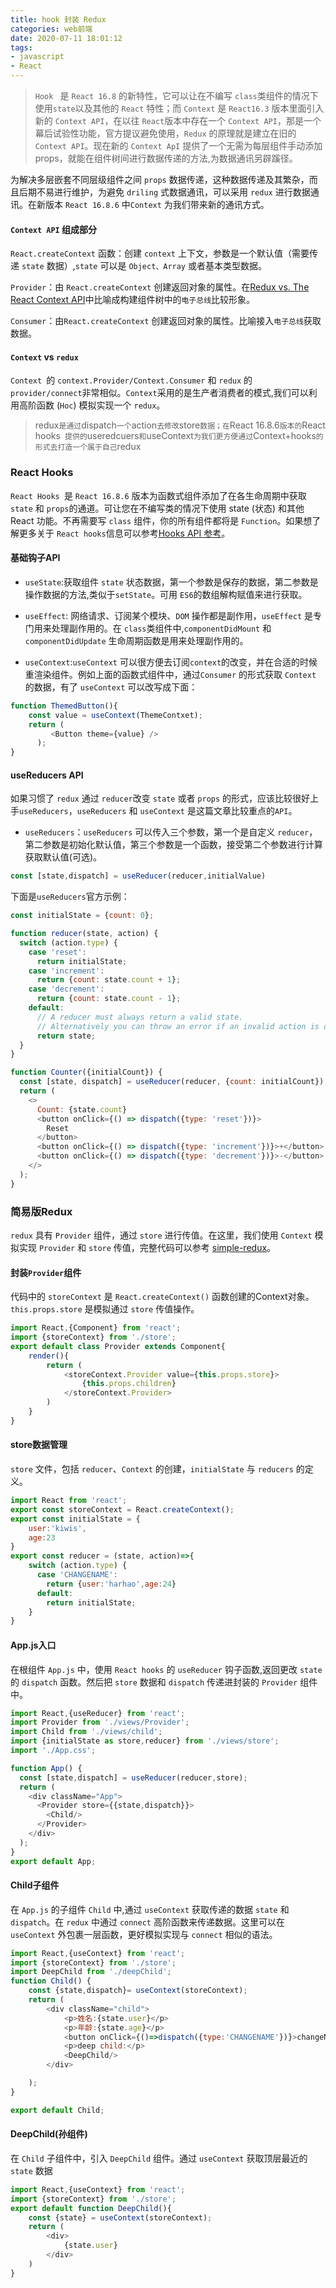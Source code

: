 ```yaml
---
title: hook 封装 Redux
categories: web前端
date: 2020-07-11 18:01:12
tags:
- javascript
- React
---
```

> `Hook ` 是 `React 16.8` 的新特性，它可以让在不编写 `class`类组件的情况下使用`state`以及其他的 `React` 特性；而 `Context` 是 `React16.3` 版本里面引入新的 `Context API`，在以往 `React`版本中存在一个 `Context API`，那是一个幕后试验性功能，官方提议避免使用，`Redux` 的原理就是建立在旧的 `Context API`。现在新的 `Context ApI` 提供了一个无需为每层组件手动添加 props，就能在组件树间进行数据传递的方法,为数据通讯另辟蹊径。

为解决多层嵌套不同层级组件之间 `props` 数据传递，这种数据传递及其繁杂，而且后期不易进行维护，为避免 `driling` 式数据通讯，可以采用 `redux` 进行数据通讯。在新版本 `React 16.8.6` 中`Context` 为我们带来新的通讯方式。

#### `Context API` 组成部分

`React.createContext` 函数：创建 `context` 上下文，参数是一个默认值（需要传递 `state` 数据）,`state`  可以是 `Object、Array` 或者基本类型数据。

`Provider`：由 `React.createContext` 创建返回对象的属性。在[Redux vs. The React Context API](https://links.jianshu.com/go?to=https%3A%2F%2Flink.juejin.im%2F%3Ftarget%3Dhttps%3A%2F%2Fdaveceddia.com%2Fcontext-api-vs-redux%2F)中比喻成构建组件树中的`电子总线`比较形象。

`Consumer`：由`React.createContext` 创建返回对象的属性。比喻接入`电子总线`获取数据。

#### `Context` vs `redux`

`Context `的 `context.Provider/Context.Consumer` 和 `redux` 的 `provider/connect`非常相似。`Context`采用的是生产者消费者的模式,我们可以利用高阶函数 (`Hoc`) 模拟实现一个 `redux`。


> redux` 是通过 `dispatch` 一个 `action` 去修改 `store` 数据；在 `React 16.8.6` 版本的 `React hooks` 提供的`useredcuers` 和 `useContext` 为我们更方便通过 `Context+hooks` 的形式去打造一个属于自己 `redux


### React Hooks

`React Hooks `是 `React 16.8.6` 版本为函数式组件添加了在各生命周期中获取 `state` 和 `props`的通道。可让您在不编写类的情况下使用 state (状态) 和其他 React 功能。不再需要写 `class` 组件，你的所有组件都将是 `Function`。如果想了解更多关于 `React hooks`信息可以参考[Hooks API 参考](https://links.jianshu.com/go?to=http%3A%2F%2Freact.html.cn%2Fdocs%2Fhooks-reference.html)。

#### 基础钩子API

* `useState`:获取组件 `state` 状态数据，第一个参数是保存的数据，第二参数是操作数据的方法,类似于`setState`。可用 `ES6`的数组解构赋值来进行获取。

* `useEffect`: 网络请求、订阅某个模块、`DOM` 操作都是副作用，`useEffect` 是专门用来处理副作用的。在 `class`类组件中,`componentDidMount` 和`componentDidUpdate` 生命周期函数是用来处理副作用的。

* `useContext`:`useContext` 可以很方便去订阅`context`的改变，并在合适的时候重渲染组件。例如上面的函数式组件中，通过`Consumer` 的形式获取 `Context` 的数据，有了 `useContext` 可以改写成下面：

```javascript
function ThemedButton(){
    const value = useContext(ThemeContxet);
    return (
         <Button theme={value} />
      );
}
```

#### useReducers API

如果习惯了 `redux` 通过 `reducer`改变 `state` 或者 `props` 的形式，应该比较很好上手`useReducers`，`useReducers` 和 `useContext` 是这篇文章比较重点的`API`。

* `useReducers`：`useReducers` 可以传入三个参数，第一个是自定义 `reducer`，第二参数是初始化默认值，第三个参数是一个函数，接受第二个参数进行计算获取默认值(可选)。

```javascript
const [state,dispatch] = useReducer(reducer,initialValue)
```

下面是`useReducers`官方示例：

```javascript
const initialState = {count: 0};

function reducer(state, action) {
  switch (action.type) {
    case 'reset':
      return initialState;
    case 'increment':
      return {count: state.count + 1};
    case 'decrement':
      return {count: state.count - 1};
    default:
      // A reducer must always return a valid state.
      // Alternatively you can throw an error if an invalid action is dispatched.
      return state;
  }
}

function Counter({initialCount}) {
  const [state, dispatch] = useReducer(reducer, {count: initialCount});
  return (
    <>
      Count: {state.count}
      <button onClick={() => dispatch({type: 'reset'})}>
        Reset
      </button>
      <button onClick={() => dispatch({type: 'increment'})}>+</button>
      <button onClick={() => dispatch({type: 'decrement'})}>-</button>
    </>
  );
}
```

### 简易版Redux

`redux` 具有 `Provider` 组件，通过 `store` 进行传值。在这里，我们使用 `Context` 模拟实现 `Provider` 和 `store` 传值，完整代码可以参考 [simple-redux](https://links.jianshu.com/go?to=https%3A%2F%2Fgithub.com%2FHarhao%2Fsimple-redux)。

#### 封装`Provider`组件

代码中的 `storeContext` 是 `React.createContext()` 函数创建的Context对象。`this.props.store` 是模拟通过 `store` 传值操作。

```javascript
import React,{Component} from 'react';
import {storeContext} from './store';
export default class Provider extends Component{
    render(){
        return (
            <storeContext.Provider value={this.props.store}>
                {this.props.children}
            </storeContext.Provider>
        )
    }
}
```

#### store数据管理

`store` 文件，包括 `reducer`、`Context` 的创建，`initialState` 与 `reducers` 的定义。

```javascript
import React from 'react';
export const storeContext = React.createContext();
export const initialState = {
    user:'kiwis',
    age:23
}
export const reducer = (state, action)=>{
    switch (action.type) {
      case 'CHANGENAME':
        return {user:'harhao',age:24}
      default:
        return initialState;
    }
}
```

#### App.js入口

在根组件 `App.js` 中，使用 `React hooks` 的 `useReducer` 钩子函数,返回更改 `state` 的 `dispatch` 函数。然后把 `store` 数据和 `dispatch` 传递进封装的 `Provider` 组件中。

```javascript
import React,{useReducer} from 'react';
import Provider from './views/Provider';
import Child from './views/child';
import {initialState as store,reducer} from './views/store';
import './App.css';

function App() {
  const [state,dispatch] = useReducer(reducer,store);
  return (
    <div className="App">
      <Provider store={{state,dispatch}}>
        <Child/>
      </Provider>
    </div>
  );
}
export default App;
```

#### Child子组件

在 `App.js` 的子组件 `Child` 中,通过 `useContext` 获取传递的数据 `state` 和 `dispatch`。在 `redux` 中通过 `connect` 高阶函数来传递数据。这里可以在 `useContext` 外包裹一层函数，更好模拟实现与 `connect` 相似的语法。

```javascript
import React,{useContext} from 'react';
import {storeContext} from './store';
import DeepChild from './deepChild';
function Child() {
    const {state,dispatch}= useContext(storeContext);
    return (
        <div className="child">
            <p>姓名:{state.user}</p>
            <p>年龄:{state.age}</p>
            <button onClick={()=>dispatch({type:'CHANGENAME'})}>changeName</button>
            <p>deep child:</p>
            <DeepChild/>
        </div>

    );
}

export default Child;
```

#### DeepChild(孙组件)

在 `Child` 子组件中，引入 `DeepChild` 组件。通过 `useContext` 获取顶层最近的 `state` 数据

```javascript
import React,{useContext} from 'react';
import {storeContext} from './store';
export default function DeepChild(){
    const {state} = useContext(storeContext);
    return (
        <div>
            {state.user}
        </div>
    )
}
```





